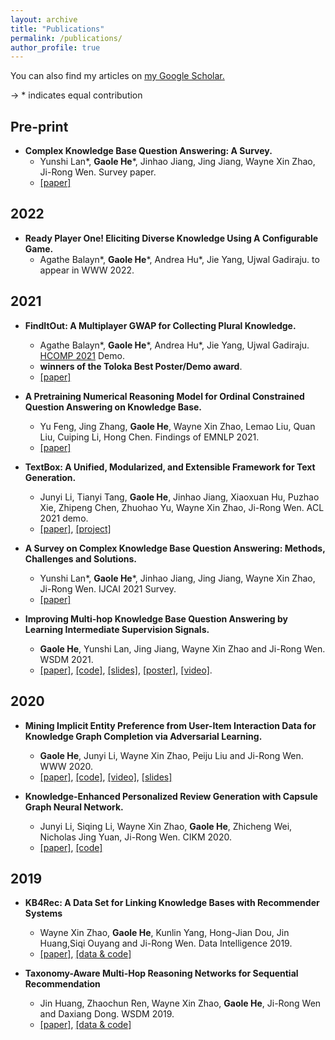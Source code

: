 ```yaml
---
layout: archive
title: "Publications"
permalink: /publications/
author_profile: true
---
```


You can also find my articles on <u><a href="https://scholar.google.com/citations?user=J5m92oAAAAAJ">my Google Scholar</a>.</u>

-> * indicates equal contribution

## Pre-print

- **Complex Knowledge Base Question Answering: A Survey.**
  - Yunshi Lan\*, **Gaole He**\*, Jinhao Jiang, Jing Jiang, Wayne Xin Zhao, Ji-Rong Wen. Survey paper.
  - [[paper]](https://arxiv.org/pdf/2108.06688)

## 2022

- **Ready Player One! Eliciting Diverse Knowledge Using A Configurable Game.**
  - Agathe Balayn\*, **Gaole He**\*, Andrea Hu\*, Jie Yang, Ujwal Gadiraju. to appear in WWW 2022. 

## 2021

- **FindItOut: A Multiplayer GWAP for Collecting Plural Knowledge.**
  - Agathe Balayn\*, **Gaole He**\*, Andrea Hu\*, Jie Yang, Ujwal Gadiraju. [HCOMP 2021](https://www.humancomputation.com/program.html) Demo. 
  - **winners of the Toloka Best Poster/Demo award**.
  - [[paper]](http://ujwalgadiraju.com/Publications/HCOMP2021e.pdf)

- **A Pretraining Numerical Reasoning Model for Ordinal Constrained Question Answering on Knowledge Base.**
  - Yu Feng, Jing Zhang, **Gaole He**, Wayne Xin Zhao, Lemao Liu, Quan Liu, Cuiping Li, Hong Chen. Findings of EMNLP 2021.
  - [[paper]](https://aclanthology.org/2021.findings-emnlp.159/)

- **TextBox: A Unified, Modularized, and Extensible Framework for Text Generation.**
  - Junyi Li, Tianyi Tang, **Gaole He**, Jinhao Jiang, Xiaoxuan Hu, Puzhao Xie, Zhipeng Chen, Zhuohao Yu, Wayne Xin Zhao, Ji-Rong Wen. ACL 2021 demo.
  - [[paper]](https://arxiv.org/abs/2101.02046), [[project]](https://github.com/RUCAIBox/TextBox)

- **A Survey on Complex Knowledge Base Question Answering: Methods, Challenges and Solutions.**
  - Yunshi Lan\*, **Gaole He**\*, Jinhao Jiang, Jing Jiang, Wayne Xin Zhao, Ji-Rong Wen. IJCAI 2021 Survey.
  - [[paper]](https://arxiv.org/abs/2105.11644)

- **Improving Multi-hop Knowledge Base Question Answering by Learning Intermediate Supervision Signals.**
  - **Gaole He**, Yunshi Lan, Jing Jiang, Wayne Xin Zhao and Ji-Rong Wen. WSDM 2021.
  - [[paper]](http://RichardHGL.github.io/files/wsdm2021.pdf), [[code]](https://github.com/RichardHGL/WSDM2021_NSM), [[slides]](https://github.com/RichardHGL/WSDM2021_NSM/blob/main/presentation/wsdm_slides_ver2.pptx), [[poster]](https://github.com/RichardHGL/WSDM2021_NSM/blob/main/presentation/wsdm-poster.pdf), [[video]](https://vimeo.com/518921912).

## 2020

- **Mining Implicit Entity Preference from User-Item Interaction Data for Knowledge Graph Completion via Adversarial Learning.**
  - **Gaole He**, Junyi Li, Wayne Xin Zhao, Peiju Liu and Ji-Rong Wen. WWW 2020.
  - [[paper]](http://RichardHGL.github.io/files/www2020.pdf), [[code]](https://github.com/RichardHGL/UPGAN), [[video]](https://www.youtube.com/watch?v=SABAIvhhMm0&list=PLJNwhMK_V7EyZCUt6SjW4JthoM9-QiHMZ&index=43), [[slides]](https://github.com/RichardHGL/UPGAN/blob/master/www_slides.pptx)

- **Knowledge-Enhanced Personalized Review Generation with Capsule Graph Neural Network.**
  - Junyi Li, Siqing Li, Wayne Xin Zhao, **Gaole He**, Zhicheng Wei, Nicholas Jing Yuan, Ji-Rong Wen. CIKM 2020.
  - [[paper]](https://arxiv.org/pdf/2010.01480), [[code]](https://github.com/turboLJY/CapsGNN-Review-Generation)

## 2019

- **KB4Rec: A Data Set for Linking Knowledge Bases with Recommender Systems**
  - Wayne Xin Zhao, **Gaole He**, Kunlin Yang, Hong-Jian Dou, Jin Huang,Siqi Ouyang and Ji-Rong Wen. Data Intelligence 2019.
  - [[paper]](http://RichardHGL.github.io/files/KB4Rec.pdf), [[data & code]](https://github.com/RUCDM/KB4Rec)

- **Taxonomy-Aware Multi-Hop Reasoning Networks for Sequential Recommendation**
  - Jin Huang, Zhaochun Ren, Wayne Xin Zhao, **Gaole He**, Ji-Rong Wen and Daxiang Dong. WSDM 2019.
  - [[paper]](https://dl.acm.org/doi/10.1145/3289600.3290972), [[data & code]](https://github.com/RUCDM/TMRN)

<!--{% include base_path %}
{% for post in site.publications reversed %}
  {% include archive-single.html %}
{% endfor %}
-->
